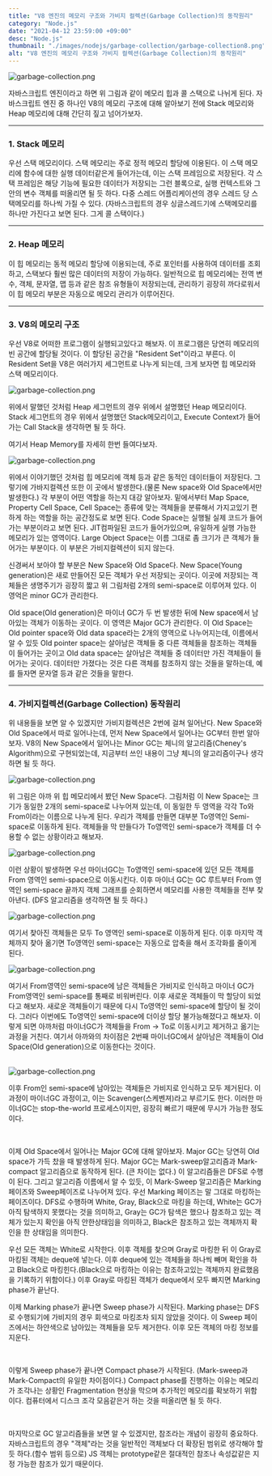 ```yaml
---
title: "V8 엔진의 메모리 구조와 가비지 컬렉션(Garbage Collection)의 동작원리"
category: "Node.js"
date: "2021-04-12 23:59:00 +09:00"
desc: "Node.js"
thumbnail: "./images/nodejs/garbage-collection/garbage-collection8.png"
alt: "V8 엔진의 메모리 구조와 가비지 컬렉션(Garbage Collection)의 동작원리"
---
```


<img src="./images/nodejs/garbage-collection/garbage-collection1.png" alt="garbage-collection.png"/> 

자바스크립트 엔진이라고 하면 위 그림과 같이 메모리 힙과 콜 스택으로 나뉘게 된다.
자바스크립트 엔진 중 하나인 V8의 메모리 구조에 대해 알아보기 전에 Stack 메모리와 Heap 메모리에 대해 간단히 짚고 넘어가보자.

<hr/>

### 1. Stack 메모리

우선 스택 메모리이다. 
스택 메모리는 주로 정적 메모리 할당에 이용된다.
이 스택 메모리에 함수에 대한 실행 데이터같은게 들어가는데, 이는 스택 프레임으로 저장된다.
각 스택 프레임은 해당 기능에 필요한 데이터가 저장되는 그런 블록으로, 실행 컨텍스트와 그 안의 변수 객체를 떠올리면 될 듯 하다.
다중 스레드 어플리케이션의 경우 스레드 당 스택메모리를 하나씩 가질 수 있다.
(자바스크립트의 경우 싱글스레드기에 스택메모리를 하나만 가진다고 보면 된다. 그게 콜 스택이다.)

<hr/>

### 2. Heap 메모리

이 힙 메모리는 동적 메모리 할당에 이용되는데, 주로 포인터를 사용하여 데이터를 조회하고, 스택보다 훨씬 많은 데이터의 저장이 가능하다.
일반적으로 힙 메모리에는 전역 변수, 객체, 문자열, 맵 등과 같은 참조 유형들이 저장되는데, 관리하기 굉장히 까다로워서 이 힙 메모리 부분은 자동으로 메모리 관리가 이루어진다.

<hr/>

### 3. V8의 메모리 구조

우선 V8로 어떠한 프로그램이 실행되고있다고 해보자. 이 프로그램은 당연히 메모리의 빈 공간에 할당될 것이다.
이 할당된 공간을 "Resident Set"이라고 부른다. 이 Resident Set을 V8은 여러가지 세그먼트로 나누게 되는데, 크게 보자면 힙 메모리와 스택 메모리이다.

<img src="./images/nodejs/garbage-collection/garbage-collection2.png" alt="garbage-collection.png"/> 

위에서 말했던 것처럼 Heap 세그먼트의 경우 위에서 설명했던 Heap 메모리이다.
Stack 세그먼트의 경우 위에서 설명했던 Stack메모리이고, Execute Context가 들어가는 Call Stack을 생각하면 될 듯 하다.

여기서 Heap Memory를 자세히 한번 들여다보자.

<img src="./images/nodejs/garbage-collection/garbage-collection3.png" alt="garbage-collection.png"/> 

위에서 이야기했던 것처럼 힙 메모리에 객체 등과 같은 동적인 데이터들이 저장된다.
그렇기에 가바지컬렉션 또한 이 곳에서 발생한다.(물론 New space와 Old Space에서만 발생한다.)
각 부분이 어떤 역할을 하는지 대강 알아보자.
밑에서부터 Map Space, Property Cell Space, Cell Space는 종류에 맞는 객체들을 분류해서 가지고있기 편하게 하는 역할을 하는 공간정도로 보면 된다.
Code Space는 실행될 실제 코드가 들어가는 부분이라고 보면 된다. JIT컴파일된 코드가 들어가있으며, 유일하게 실행 가능한 메모리가 있는 영역이다.
Large Object Space는 이름 그대로 좀 크기가 큰 객체가 들어가는 부분이다. 이 부분은 가비지컬렉션이 되지 않는다.


신경써서 보아야 할 부분은 New Space와 Old Space다.
New Space(Young generation)은 새로 만들어진 모든 객체가 우선 저장되는 곳이다.
이곳에 저장되는 객체들은 생명주기가 굉장히 짧고 위 그림처럼 2개의 semi-space로 이루어져 있다.
이 영억은 minor GC가 관리한다.

Old space(Old generation)은 마이너 GC가 두 번 발생한 뒤에 New space에서 남아있는 객체가 이동하는 곳이다. 이 영역은 Major GC가 관리한다.
이 Old Space는 Old pointer space와 Old data space라는 2개의 영역으로 나누어지는데, 이름에서 알 수 있듯 Old pointer space는 살아남은 객체들 중 다른 객체들을 참조하는 객체들이 들어가는 곳이고 
OId data space는 살아남은 객체들 중 데이터만 가진 객체들이 들어가는 곳이다. 데이터만 가졌다는 것은 다른 객체를 참조하지 않는 것들을 말하는데, 예를 들자면 문자열 등과 같은 것들을 말한다.

<hr/>

### 4. 가비지컬렉션(Garbage Collection) 동작원리

위 내용들을 보면 알 수 있겠지만 가비지컬렉션은 2번에 걸쳐 일어난다.
New Space와 Old Space에서 따로 일어나는데, 먼저 New Space에서 일어나는 GC부터 한번 알아보자.
V8의 New Space에서 일어나는 Minor GC는 체니의 알고리즘(Cheney's Algorithm)으로 구현되었는데, 
지금부터 쓰인 내용이 그냥 체니의 알고리즘이구나 생각하면 될 듯 하다.

<img src="./images/nodejs/garbage-collection/garbage-collection4.png" alt="garbage-collection.png"/> 

위 그림은 아까 위 힙 메모리에서 봤던 New Space다. 그림처럼 이 New Space는 크기가 동일한 2개의 semi-space로 나누어져 있는데, 이 동일한 두 영역을 각각 To와 From이라는 이름으로 나누게 된다.
우리가 객체를 만들면 대부분 To영역인 Semi-space로 이동하게 된다.
객체들을 막 만들다가 To영역인 semi-space가 객체를 더 수용할 수 없는 상황이라고 해보자.


<img src="./images/nodejs/garbage-collection/garbage-collection5.png" alt="garbage-collection.png"/> 

이런 상황이 발생하면 우선 마이너GC는 To영역인 semi-space에 있던 모든 객체를 From 영역인 semi-space으로 이동시킨다.
이후 마이너 GC는 GC 루트부터 From 영역인 semi-space 끝까지 객체 그래프를 순회하면서 메모리를 사용한 객체들을 전부 찾아낸다. (DFS 알고리즘을 생각하면 될 듯 하다.) 

<img src="./images/nodejs/garbage-collection/garbage-collection6.png" alt="garbage-collection.png"/> 


여기서 찾아진 객체들은 모두 To 영역인 semi-space로 이동하게 된다.
이후 마지막 객체까지 찾아 옮기면 To영역인 semi-space는 자동으로 압축을 해서 조각화를 줄이게 된다.

<img src="./images/nodejs/garbage-collection/garbage-collection7.png" alt="garbage-collection.png"/> 

여기서 From영역인 semi-space에 남은 객체들은 가비지로 인식하고 마이너 GC가 From영역인 semi-space를 통째로 비워버린다.
이후 새로운 객체들이 막 할당이 되었다고 해보자.
새로운 객체들이기 때문에 다시 To영역인 semi-space에 할당이 될 것이다.
그러다 이번에도 To영역인 semi-space에 더이상 할당 불가능해졌다고 해보자.
이렇게 되면 아까처럼 마이너GC가 객체들을 From → To로 이동시키고 제거하고 옮기는 과정을 거친다.
여기서 아까와의 차이점은 2번째 마이너GC에서 살아남은 객체들이 Old Space(Old generation)으로 이동한다는 것이다.

<br/>

<img src="./images/nodejs/garbage-collection/garbage-collection8.png" alt="garbage-collection.png"/> 

<br/>

이후 From인 semi-space에 남아있는 객체들은 가비지로 인식하고 모두 제거된다.
이 과정이 마이너GC 과정이고, 이는 Scavenger(스케벤져)라고 부르기도 한다.
이러한 마이너GC는 stop-the-world 프로세스이지만, 굉장히 빠르기 때문에 무시가 가능한 정도이다.

<br/>

이제 Old Space에서 일어나는 Major GC에 대해 알아보자.
Major GC는 당연히 Old space가 가득 찼을 때 발생하게 된다.
Major GC는 Mark-sweep알고리즘과 Mark-compact 알고리즘으로 동작하게 된다. (큰 차이는 없다.)
이 알고리즘들은 DFS로 수행이 된다. 그리고 알고리즘 이름에서 알 수 있듯, 이 Mark-Sweep 알고리즘은 Marking 페이즈와 Sweep페이즈로 나누어져 있다.
우선 Marking 페이즈는 말 그대로 마킹하는 페이즈이다.
DFS로 수행하며 White, Gray, Black으로 마킹을 하는데,
White는 GC가 아직 탐색하지 못했다는 것을 의미하고, Gray는 GC가 탐색은 했으나 참조하고 있는 객체가 있는지 확인을 아직 안한상태임을 의미하고, Black은 참조하고 있는 객체까지 확인을 한 상태임을 의미한다.
<br/>

우선 모든 객체는 White로 시작한다. 이후 객체를 찾으며 Gray로 마킹한 뒤 이 Gray로 마킹된 객체는 deque에 넣는다. 이후 deque에 있는 객체들을 하나씩 빼며 확인을 하고 Black으로 마킹힌다.(Black으로 마킹하는 이유는 참조하고있는 객체까지 완료했음을 기록하기 위함이다.) 
이후 Gray로 마킹된 객체가 deque에서 모두 빠지면 Marking phase가 끝난다.
<br/>

이제 Marking phase가 끝나면 Sweep phase가 시작된다.
Marking phase는 DFS로 수행되기에 가비지의 경우 회색으로 마킹조차 되지 않았을 것이다.
이 Sweep 페이즈에서는 하얀색으로 남아있는 객체들을 모두 제거한다.
이후 모든 객체의 마킹 정보를 지운다.

<br/>

이렇게 Sweep phase가 끝나면 Compact phase가 시작된다.
(Mark-sweep과 Mark-Compact의 유일한 차이점이다.)
Compact phase를 진행하는 이유는 메모리가 조각나는 상황인 Fragmentation 현상을 막으며 추가적인 메모리를 확보하기 위함이다.
컴퓨터에서 디스크 조각 모음같은거 하는 것을 떠올리면 될 듯 하다.

<br/>

마지막으로 GC 알고리즘들을 보면 알 수 있겠지만, 참조라는 개념이 굉장히 중요하다.
자바스크립트의 경우 "객체"라는 것을 일반적인 객체보다 더 확장된 범위로 생각해야 할 듯 하다.(함수 범위 등으로) JS 객체는 prototype같은 절대적인 참조나 속성값같은 지정 가능한 참조가 있기 때문이다.